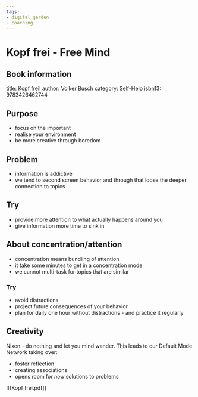 ```yaml
---
tags: 
- digital_garden
- coaching
---
```

# Kopf frei - Free Mind
## Book information
title: Kopf frei!
author: Volker Busch
category: Self-Help
isbn13: 9783426462744

## Purpose
+ focus on the important
+ realise your environment
+ be more creative through boredom

## Problem
+ information is addictive
+ we tend to second screen behavior and through that loose the deeper connection to topics
## Try
+ provide more attention to what actually happens around you
+ give information more time to sink in

## About concentration/attention
+ concentration means bundling of attention
+ it take some minutes to get in a concentration mode
+ we cannot multi-task for topics that are similar

### Try
+ avoid distractions
+ project future consequences of your behavior
+ plan for daily one hour without distractions - and practice it regularly

## Creativity
Nixen - do nothing and let you mind wander. This leads to our Default Mode Network taking over:
+ foster reflection
+ creating associations
+ opens room for *new* solutions to problems


![[Kopf frei.pdf]]

